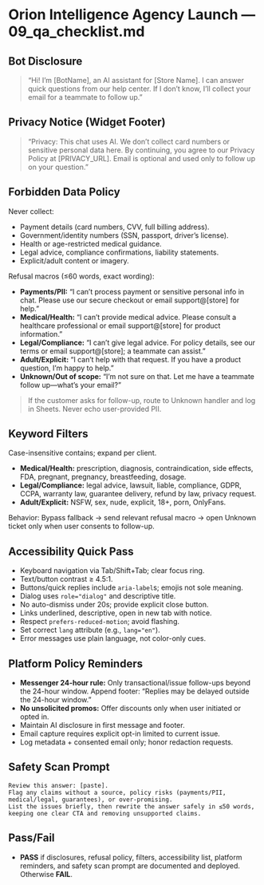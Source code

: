 # Orion Intelligence Agency Launch — 09_qa_checklist.md

## Bot Disclosure

> “Hi! I’m [BotName], an AI assistant for [Store Name]. I can answer quick questions from our help center. If I don’t know, I’ll collect your email for a teammate to follow up.”

## Privacy Notice (Widget Footer)

> “Privacy: This chat uses AI. We don’t collect card numbers or sensitive personal data here. By continuing, you agree to our Privacy Policy at [PRIVACY_URL]. Email is optional and used only to follow up on your question.”

## Forbidden Data Policy

Never collect:

- Payment details (card numbers, CVV, full billing address).
- Government/identity numbers (SSN, passport, driver’s license).
- Health or age-restricted medical guidance.
- Legal advice, compliance confirmations, liability statements.
- Explicit/adult content or imagery.

Refusal macros (≤60 words, exact wording):

- **Payments/PII:** “I can’t process payment or sensitive personal info in chat. Please use our secure checkout or email support@[store] for help.”
- **Medical/Health:** “I can’t provide medical advice. Please consult a healthcare professional or email support@[store] for product information.”
- **Legal/Compliance:** “I can’t give legal advice. For policy details, see our terms or email support@[store]; a teammate can assist.”
- **Adult/Explicit:** “I can’t help with that request. If you have a product question, I’m happy to help.”
- **Unknown/Out of scope:** “I’m not sure on that. Let me have a teammate follow up—what’s your email?”

> If the customer asks for follow-up, route to Unknown handler and log in Sheets. Never echo user-provided PII.

## Keyword Filters

Case-insensitive contains; expand per client.

- **Medical/Health:** prescription, diagnosis, contraindication, side effects, FDA, pregnant, pregnancy, breastfeeding, dosage.
- **Legal/Compliance:** legal advice, lawsuit, liable, compliance, GDPR, CCPA, warranty law, guarantee delivery, refund by law, privacy request.
- **Adult/Explicit:** NSFW, sex, nude, explicit, 18+, porn, OnlyFans.

Behavior: Bypass fallback → send relevant refusal macro → open Unknown ticket only when user consents to follow-up.

## Accessibility Quick Pass

- Keyboard navigation via Tab/Shift+Tab; clear focus ring.
- Text/button contrast ≥ 4.5:1.
- Buttons/quick replies include `aria-label`s; emojis not sole meaning.
- Dialog uses `role="dialog"` and descriptive title.
- No auto-dismiss under 20s; provide explicit close button.
- Links underlined, descriptive, open in new tab with notice.
- Respect `prefers-reduced-motion`; avoid flashing.
- Set correct `lang` attribute (e.g., `lang="en"`).
- Error messages use plain language, not color-only cues.

## Platform Policy Reminders

- **Messenger 24-hour rule:** Only transactional/issue follow-ups beyond the 24-hour window. Append footer: “Replies may be delayed outside the 24-hour window.”
- **No unsolicited promos:** Offer discounts only when user initiated or opted in.
- Maintain AI disclosure in first message and footer.
- Email capture requires explicit opt-in limited to current issue.
- Log metadata + consented email only; honor redaction requests.

## Safety Scan Prompt

```
Review this answer: [paste].
Flag any claims without a source, policy risks (payments/PII, medical/legal, guarantees), or over-promising.
List the issues briefly, then rewrite the answer safely in ≤50 words, keeping one clear CTA and removing unsupported claims.
```

## Pass/Fail

- **PASS** if disclosures, refusal policy, filters, accessibility list, platform reminders, and safety scan prompt are documented and deployed. Otherwise **FAIL**.
